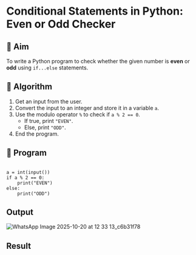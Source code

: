 # Conditional Statements in Python: Even or Odd Checker

## 🎯 Aim
To write a Python program to check whether the given number is **even** or **odd** using `if...else` statements.

## 🧠 Algorithm
1. Get an input from the user.
2. Convert the input to an integer and store it in a variable `a`.
3. Use the modulo operator `%` to check if `a % 2 == 0`.
   - If true, print `"EVEN"`.
   - Else, print `"ODD"`.
4. End the program.

## 🧾 Program
```

a = int(input())
if a % 2 == 0:
    print("EVEN")
else:
    print("ODD")
```

## Output
![WhatsApp Image 2025-10-20 at 12 33 13_c6b31f78](https://github.com/user-attachments/assets/e4235caa-0787-471f-b08f-3ef1b20bb52d)

## Result
